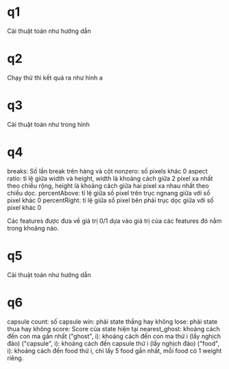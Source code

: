 # q1
Cài thuật toán như hướng dẫn

# q2
Chạy thử thì kết quả ra như hình a

# q3
Cài thuật toán như trong hình

# q4
breaks: Số lần break trên hàng và cột
nonzero: số pixels khác 0
aspect ratio: tỉ lệ giữa width và height, width là khoảng cách giữa 2 pixel xa nhất theo chiều rộng, height là khoảng cách giữa hai pixel xa nhau nhất theo chiều dọc.
percentAbove: tỉ lệ giữa số pixel trên trục ngnang giữa với số pixel khác 0
percentRight: tỉ lệ giữa số pixel bên phải trục dọc giữa với số pixel khác 0

Các features được đưa về giá trị 0/1 dựa vào giá trị của các features đó nằm trong khoảng nào.


# q5
Cài thuật toán như hướng dẫn

# q6
capsule count: số capsule
win: phải state thắng hay không
lose: phải state thua hay không
score: Score của state hiện tại
nearest_ghost: khoảng cách đến con ma gần nhất
("ghost", i): khoảng cách đến con ma thứ i (lấy nghịch đảo)
("capsule", i): khoảng cách đến capsule thứ i (lấy nghịch đảo)
("food", i): khoảng cách đến food thứ i, chỉ lấy 5 food gần nhất, mỗi food có 1 weight riêng.
